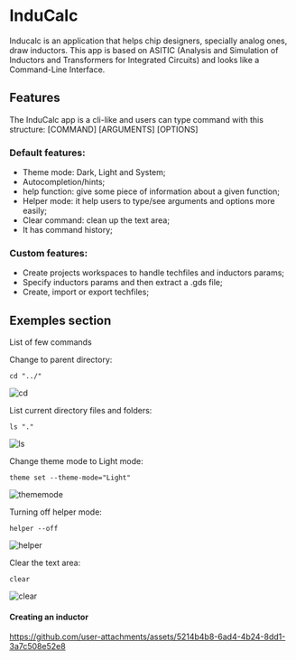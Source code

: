 # InduCalc

Inducalc is an application that helps chip designers, specially analog ones, draw inductors. This app is based on ASITIC (Analysis and Simulation of Inductors and
Transformers for Integrated Circuits) and looks like a Command-Line Interface.

## Features

The InduCalc app is a cli-like and users can type command with this structure: [COMMAND] [ARGUMENTS] [OPTIONS]

### Default features:

- Theme mode: Dark, Light and System;
- Autocompletion/hints;
- help function: give some piece of information about a given function;
- Helper mode: it help users to type/see arguments and options more easily;
- Clear command: clean up the text area;
- It has command history;

### Custom features:

- Create projects workspaces to handle techfiles and inductors params;
- Specify inductors params and then extract a .gds file;
- Create, import or export techfiles;

## Exemples section

List of few commands

Change to parent directory:
```
cd "../"
```
![cd](https://github.com/user-attachments/assets/c2b3932b-7725-4efd-bc46-44c93f3fc0a7)

List current directory files and folders:
```
ls "."
```
![ls](https://github.com/user-attachments/assets/107b26e5-674d-45ef-b568-dc32d57731ce)

Change theme mode to Light mode:
```
theme set --theme-mode="Light"
```
![thememode](https://github.com/user-attachments/assets/a62ec209-fa6f-4eeb-9151-ff31a2a12f40)

Turning off helper mode:
```
helper --off
```
![helper](https://github.com/user-attachments/assets/948a87b1-c376-413c-93b2-5e0bd4863ace)

Clear the text area:
```
clear
```
![clear](https://github.com/user-attachments/assets/098ffc8a-6949-4fd5-90e8-de43419d1872)

#### Creating an inductor

https://github.com/user-attachments/assets/5214b4b8-6ad4-4b24-8dd1-3a7c508e52e8

